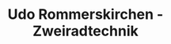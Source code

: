 ---
title: "Udo Rommerskirchen - Zweiradtechnik"
url: /ehrenkirchen/udo-rommerskirchen-zweiradtechnik/
shop: Fahrrad
---
